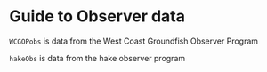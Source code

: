 # Guide to Observer data

`WCGOPobs` is data from the West Coast Groundfish Observer Program 

`hakeObs` is data from the hake observer program
